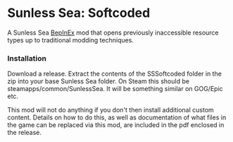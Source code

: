 # Sunless Sea: Softcoded

A Sunless Sea [BepInEx](https://github.com/BepInEx/BepInEx) mod that opens previously inaccessible resource types up to traditional modding techniques.

### Installation

Download a release. Extract the contents of the SSSoftcoded folder in the zip into your base Sunless Sea folder. On Steam this should be steamapps/common/SunlessSea. It will be something similar on GOG/Epic etc.

This mod will not do anything if you don't then install additional custom content. Details on how to do this, as well as documentation of what files in the game can be replaced via this mod, are included in the pdf enclosed in the release.